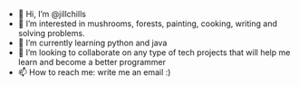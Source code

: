 - 👋 Hi, I’m @jillchills
- 👀 I’m interested in mushrooms, forests, painting, cooking, writing and solving problems. 
- 🌱 I’m currently learning python and java
- 💞️ I’m looking to collaborate on any type of tech projects that will help me learn and become a better programmer
- 📫 How to reach me: write me an email :) 

<!---
jillchills/jillchills is a ✨ special ✨ repository because its `README.md` (this file) appears on your GitHub profile.
You can click the Preview link to take a look at your changes.
--->
